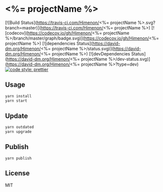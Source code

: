 # <%= projectName %>

[![Build Status](https://travis-ci.com/Himenon/<%= projectName %>.svg?branch=master)](https://travis-ci.com/Himenon/<%= projectName %>)
[![codecov](https://codecov.io/gh/Himenon/<%= projectName %>/branch/master/graph/badge.svg)](https://codecov.io/gh/Himenon/<%= projectName %>)
[![dependencies Status](https://david-dm.org/Himenon/<%= projectName %>/status.svg)](https://david-dm.org/Himenon/<%= projectName %>)
[![devDependencies Status](https://david-dm.org/Himenon/<%= projectName %>/dev-status.svg)](https://david-dm.org/Himenon/<%= projectName %>?type=dev)
[![code style: prettier](https://img.shields.io/badge/code_style-prettier-ff69b4.svg?style=flat-square)](https://github.com/prettier/prettier)

## Usage

```sh
yarn install
yarn start
```

## Update

```sh
yarn outdated
yarn upgrade
```

## Publish

```
yarn publish
```

## License

MIT
